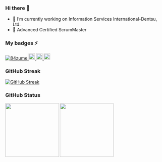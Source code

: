 ### Hi there 👋
- 🔭 I’m currently working on Information Services International-Dentsu, Ltd.
- 💬 Advanced Certified ScrumMaster
 
<!--
- 🌱 I’m currently learning ...
- 🤔 I’m looking for help with ...
- 💬 Ask me about ...
- 📫 How to reach me: ...
- 😄 Pronouns: ...
- ⚡ Fun fact: ...
-->

### My badges ⚡

<p align="left"> 
  <a href="https://github.com/84zume/84zume/">
    <img src="https://komarev.com/ghpvc/?username=84zume" alt="84zume" />
  </a>
  <a href="https://github.com/84zume">
    <img height="20" src="https://img.shields.io/github/followers/84zume?label=follow&logo=github&style=flat" />
  </a>
  <a href="http://qiita.com/84zume">
    <img height="20" src="https://qiita-badge.apiapi.app/s/84zume/posts.svg" />
  </a>
  <//qiita.com/84zume">
    <img height="20" src="https://qiita-badge.apiapi.app/s/84zume/contributions.svg" />
  </a>
</p>
 
<!--
### Trophy 🏆

[![trophy](https://github-profile-trophy.vercel.app/?username=84zume&no-frame=true&theme=onedark&row=2&column=4)](https://github.com/ryo-ma/github-profile-trophy)
-->

 ### GitHub Streak
[![GitHub Streak](http://github-readme-streak-stats.herokuapp.com?user=84zume&theme=onedark_duo)](https://git.io/streak-stats)
 
### GitHub Status
  
<a href="https://github.com/84zume">
  <img align="left" height="170px" src="https://github-readme-stats.vercel.app/api?username=84zume&count_private=true&show_icons=true" />
</a>
<a href="https://github.com/84zume">
  <img align="left" height="170px" src="https://github-readme-stats.vercel.app/api/top-langs/?username=84zume&layout=compact" />
</a>
